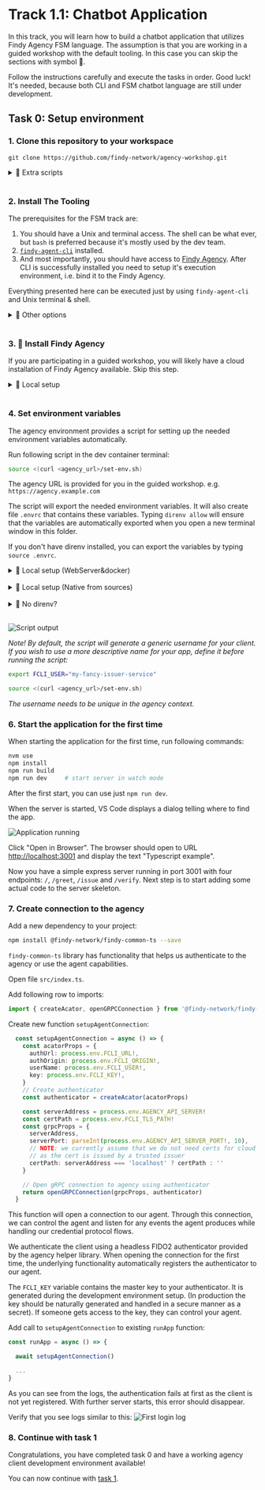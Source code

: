 # Track 1.1: Chatbot Application

In this track, you will learn how to build a chatbot application that utilizes
Findy Agency FSM language. The assumption is that you are working in a guided
workshop with the default tooling. In this case you can skip the sections with
symbol 🤠.

Follow the instructions carefully and execute the tasks in order. Good luck!
It's needed, because both CLI and FSM chatbot language are still under
development.

## Task 0: Setup environment

### 1. Clone this repository to your workspace

```shell
git clone https://github.com/findy-network/agency-workshop.git
```

<details>
<summary>🤠 Extra scripts</summary>

Also clone `findy-agent-cli` to get more helper scripts for your use.
```shell
git clone https://github.com/findy-network/findy-agent-cli.git
```
The scripts are located `scripts/fullstack/`. The directory contains `README.md`
where some of the scripts are documented. It presents few examples as well.

</details><br/>

### 2. Install The Tooling

The prerequisites for the FSM track are:
1. You should have a Unix and terminal access. The shell can be what ever, but
  `bash` is preferred because it's mostly used by the dev team.
2. [`findy-agent-cli`](https://github.com/findy-network/findy-agent-cli#installation)
   installed.
3. And most importantly, you should have access to [Findy
   Agency](https://findy-network.github.io). After CLI is successfully installed
   you need to setup it's execution environment, i.e. bind it to the Findy Agency.

Everything presented here can be executed just by using `findy-agent-cli` and
Unix terminal & shell.

<details>
<summary>🤠 Other options</summary>

You can also set up some extra tools. However, these instructions describe only
how to work with the recommended tooling.

If you still wish to go to the dark side, make sure you have these tools available:

- tmux or screen
- [direnv](https://direnv.net/) (*optional*, but useful)
- FIDO2 capable Web browser of your choice

</details><br/>

### 3. 🤠 Install Findy Agency

If you are participating in a guided workshop, you will likely have a cloud
installation of Findy Agency available. Skip this step.

<details>
<summary>🤠 Local setup</summary>

Start local agency instance if you do not have cloud installation available.
See instructions [here](../agency-local/README.md).

</details><br/>

### 4. Set environment variables

The agency environment provides a script for setting up the needed environment
variables automatically.

Run following script in the dev container terminal:

```bash
source <(curl <agency_url>/set-env.sh)
```

The agency URL is provided for you in the guided workshop. e.g.
`https://agency.example.com`

The script will export the needed environment variables. It will also create
file `.envrc` that contains these variables. Typing `direnv allow` will ensure
that the variables are automatically exported when you open a new terminal
window in this folder.

If you don't have direnv installed, you can export the variables by typing `source .envrc`.

<details>
<summary>🤠 Local setup (WebServer&docker)</summary>

For [local agency
installation](https://github.com/findy-network/findy-wallet-pwa/blob/master/tools/env/README.md#agency-setup-for-local-development),
use the web wallet URL `http://localhost:3000`:

```bash
source <(curl http://localhost:3000/set-env.sh)
```

</details><br/>

<details>
<summary>🤠 Local setup (Native from sources)</summary>

You need to have Go 1.20 installed to run needed Agency services from sources:
**but you don't need docker and network access**.

Clone the needed Agency service source repos:
```console
git clone https://github.com/findy-network/findy-wrapper-go.git
git clone https://github.com/findy-network/findy-agent-auth.git
git clone https://github.com/findy-network/findy-agent.git
git clone https://github.com/findy-network/findy-agent-cli.git
```

Start the FIDO2 Server:
```console
cd <findy-agent-auth-repo>
cd scripts; ./mem-dev-server.sh
```

Start the Agency Core Server:
```console
cd <findy-agent-repo>
cd scripts/test
no_clean=1 enclave=MEMORY_enclave.bolt ./mem-server --reset-register --grpc-cert-path ../../grpc/cert
```

Start the Findy Agent CLI to command your local agency (in a new terminal/window/tab):
```console
cd <findy-agent-cli-repo>
make cli # builds and installs binary named cli in your path
cd scripts/fullstack
source ./setup-cli-env-local.sh
admin/register && . admin/login
cli agency count # tells how many cloud agent/wallet is running/onboarded
```

After you have verified that everything above works with:
```console
# continue in findy-agent-cli/scripts/fullstack 
./make-play-agent.sh test-alice test-bob
pushd test-alice
cli agent ping
# do something else with `test-alice` and `test-bob` like:
cd $(./invitation | ../test-bob/connect)
cli connection trustping
popd
./rm-play-agent.sh test-alice test-bob # cleanup wallets and client stores
# typically you shutdown FIDO2 and Core servers at this point
```

Now you can build whole new starting script to bring your local Findy Agency up
and open some windows to play with it. Below is a `tmuxinator` example to use
with `tmux`:

```yaml
# tmuxinator file to start local Findy Agency playground
name: play
# In this example findy-network is in GOPATH but you should use the common root
# of your previously cloned 3 findy repos.
root: ~/go/src/github.com/findy-network

windows:
  - devops:
      layout: main-vertical
      panes:
        - # empty shell
        - # empty shell
  - running:
      layout: tiled
      panes:
        - cd findy-agent-auth/scripts; ./mem-dev-run.sh
        - cd findy-agent/scripts/test; no_clean=1 enclave=MEMORY_enclave.bolt ./mem-server --reset-register
        - cd findy-agent-cli/scripts/fullstack; source ./setup-cli-env-local.sh
        - cd findy-agent-cli/scripts/fullstack; source ./setup-cli-env-local.sh
        - cd findy-agent-cli/scripts/fullstack; source ./setup-cli-env-local.sh
        - cd findy-agent-cli/scripts/fullstack; source ./setup-cli-env-local.sh
```
</details><br/>

<details>
<summary>🤠 No direnv?</summary>


</details><br/>

![Script output](./docs/environment-direnv.png)

*Note! By default, the script will generate a generic username for your client.
If you wish to use a more descriptive name for your app, define it before running the script:*

```bash
export FCLI_USER="my-fancy-issuer-service"

source <(curl <agency_url>/set-env.sh)
```

*The username needs to be unique in the agency context.*

### 6. Start the application for the first time

  When starting the application for the first time, run following commands:

  ```bash
  nvm use
  npm install
  npm run build
  npm run dev     # start server in watch mode
  ```

  After the first start, you can use just `npm run dev`.

  When the server is started, VS Code displays a dialog telling where to find the app.

  ![Application running](./docs/application-running.png)

  Click "Open in Browser". The browser should open to URL <http://localhost:3001>
  and display the text "Typescript example".

  Now you have a simple express server running in port 3001 with four endpoints:
  `/`, `/greet`, `/issue` and `/verify`. Next step is to start adding some actual code
  to the server skeleton.

### 7. Create connection to the agency

Add a new dependency to your project:

```bash
npm install @findy-network/findy-common-ts --save
```

`findy-common-ts` library has functionality that helps us authenticate to the agency
or use the agent capabilities.

Open file `src/index.ts`.

Add following row to imports:

```ts
import { createAcator, openGRPCConnection } from '@findy-network/findy-common-ts'
```

Create new function `setupAgentConnection`:

```ts
  const setupAgentConnection = async () => {
    const acatorProps = {
      authUrl: process.env.FCLI_URL!,
      authOrigin: process.env.FCLI_ORIGIN!,
      userName: process.env.FCLI_USER!,
      key: process.env.FCLI_KEY!,
    }
    // Create authenticator
    const authenticator = createAcator(acatorProps)

    const serverAddress = process.env.AGENCY_API_SERVER!
    const certPath = process.env.FCLI_TLS_PATH!
    const grpcProps = {
      serverAddress,
      serverPort: parseInt(process.env.AGENCY_API_SERVER_PORT!, 10),
      // NOTE: we currently assume that we do not need certs for cloud installation
      // as the cert is issued by a trusted issuer
      certPath: serverAddress === 'localhost' ? certPath : ''
    }

    // Open gRPC connection to agency using authenticator
    return openGRPCConnection(grpcProps, authenticator)
  }
```

This function will open a connection to our agent. Through this connection, we can control
the agent and listen for any events the agent produces while handling our credential protocol
flows.

We authenticate the client using a headless FIDO2 authenticator provided by the agency helper
library. When opening the connection for the first time, the underlying functionality
automatically registers the authenticator to our agent.

The `FCLI_KEY` variable contains the master key to your authenticator. It is generated during
the development environment setup. (In production the key should be naturally generated and
handled in a secure manner as a secret). If someone gets access to the key,
they can control your agent.

Add call to `setupAgentConnection` to existing `runApp` function:

```ts
const runApp = async () => {

  await setupAgentConnection()

  ...
}
```

As you can see from the logs, the authentication fails at first as the client is not yet registered.
With further server starts, this error should disappear.

Verify that you see logs similar to this:
![First login log](./docs/log-first-login.png)

### 8. Continue with task 1

Congratulations, you have completed task 0 and have
a working agency client development environment available!

You can now continue with [task 1](./task1/README.md).
